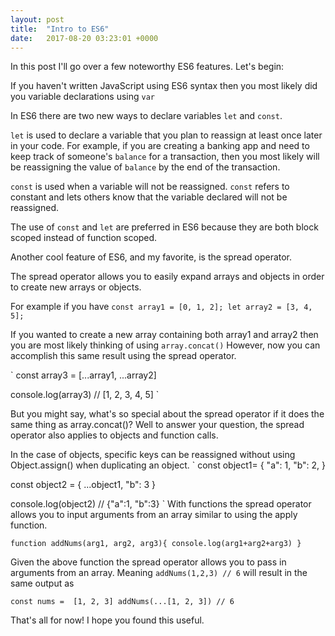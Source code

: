 ```yaml
---
layout: post
title:  "Intro to ES6"
date:   2017-08-20 03:23:01 +0000
---
```


In this post I'll go over a few noteworthy ES6 features. Let's begin:

If you haven't written JavaScript using ES6 syntax then you most likely did you variable declarations using `var`

In ES6 there are two new ways to declare variables `let` and `const`. 

`let` is used to declare a variable that you plan to reassign at least once later in your code. For example, if you are creating a banking app and need to keep track of someone's `balance` for a transaction, then you most likely will be reassigning the value of `balance` by the end of the transaction. 

`const` is used when a variable will not be reassigned. `const` refers to constant and lets others know that the variable declared will not be reassigned.

The use of `const` and `let` are preferred in ES6 because they are both block scoped instead of function scoped. 

Another cool feature of ES6, and my favorite, is the spread operator.

 The spread operator allows you to easily expand arrays and objects in order to create new arrays or objects. 
 
 For example if you have
 `
 const array1 = [0, 1, 2];
 let array2 = [3, 4, 5];
 `

If you wanted to create a new array containing both array1 and array2 then you are most likely thinking of using `array.concat()`
However, now you can accomplish this same result using the spread operator. 

`
const array3 = [...array1, ...array2]

console.log(array3)
// [1, 2, 3, 4, 5]
`

But you might say, what's so special about the spread operator if it does the same thing as array.concat()? Well to answer your question, the spread operator also applies to objects and function calls.

In the case of objects, specific keys can be reassigned without using Object.assign() when duplicating an object.
`
const object1= {
"a": 1,
"b": 2,
}

const object2 = {
...object1,
"b": 3
}

console.log(object2)
//
{"a":1, "b":3}
`
With functions the spread operator allows you to input arguments from an array similar to using the apply function.

`
function addNums(arg1, arg2, arg3){
  console.log(arg1+arg2+arg3)
}
`

Given the above function the spread operator allows you to pass in arguments from an array. Meaning 
`
addNums(1,2,3)
// 6
`
will result in the same output as

`
const nums =  [1, 2, 3]
addNums(...[1, 2, 3])
// 6
`


That's all for now! I hope you found this useful.


